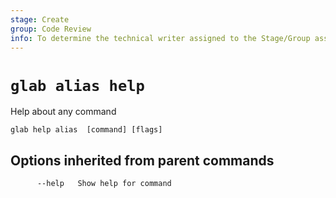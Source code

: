 ```yaml
---
stage: Create
group: Code Review
info: To determine the technical writer assigned to the Stage/Group associated with this page, see https://about.gitlab.com/handbook/product/ux/technical-writing/#assignments
---
```


<!--
This documentation is auto generated by a script.
Please do not edit this file directly. Run `make gen-docs` instead.
-->

# `glab alias help`

Help about any command

```plaintext
glab help alias  [command] [flags]
```

## Options inherited from parent commands

```plaintext
      --help   Show help for command
```
